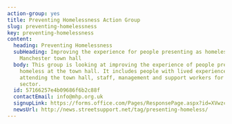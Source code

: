 ```yaml
---
action-group: yes
title: Preventing Homelessness Action Group
slug: preventing-homelessness
key: preventing-homelessness
content:
  heading: Preventing Homelessness
  subHeading: Improving the experience for people presenting as homeless at
    Manchester town hall
  body: This group is looking at improving the experience of people presenting as
    homeless at the town hall. It includes people with lived experience of
    attending the town hall, staff, management and support workers for the
    sector.
  id: 57166257e4b09686f6b2c88f
  contactEmail: info@mhp.org.uk
  signupLink: https://forms.office.com/Pages/ResponsePage.aspx?id=XVwzcf1bkE61VN8N5KjjQkQ2JR41SuRLu92-3-tlPOtURDMzQjVZWEczSFdPS1M2SEZMR1RVTkpHVC4u
  newsUrl: http://news.streetsupport.net/tag/presenting-homeless/
---
```

